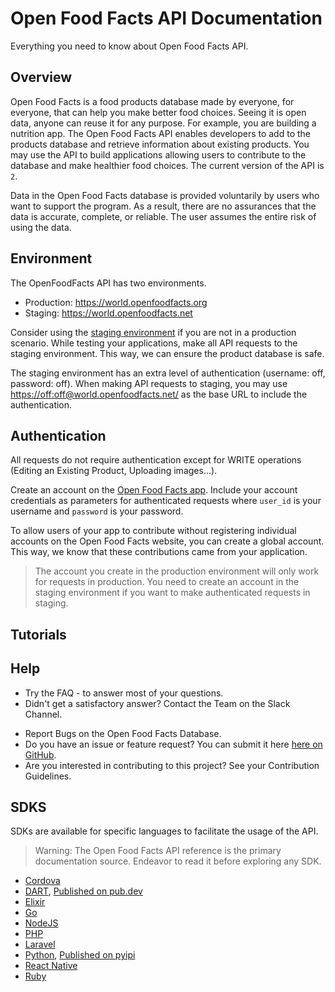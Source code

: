 # Open Food Facts API Documentation

Everything you need to know about Open Food Facts API.

## Overview

Open Food Facts is a food products database made by everyone, for everyone, that can help you make better food choices. Seeing it is open data, anyone can reuse it for any purpose. For example, you are building a nutrition app.
The Open Food Facts API enables developers to add to the products database and retrieve information about existing products. You may use the API to build applications allowing users to contribute to the database and make healthier food choices.
The current version of the API is `2`.

<!--- We can add a disclaimer image beside the next paragraph instead of making it a subheading -->

Data in the Open Food Facts database is provided voluntarily by users who want to support the program. As a result, there are no assurances that the data is accurate, complete, or reliable. The user assumes the entire risk of using the data.

## Environment

The OpenFoodFacts API has two environments.

- Production: <https://world.openfoodfacts.org>
- Staging: <https://world.openfoodfacts.net>

Consider using the [staging environment]( https://world.openfoodfacts.net) if you are not in a production scenario. While testing your applications, make all API requests to the staging environment. This way, we can ensure the product database is safe.

The staging environment has an extra level of authentication (username: off, password: off). When making API requests to staging, you may use <https://off:off@world.openfoodfacts.net/> as the base URL to include the authentication.

## Authentication

All requests do not require authentication except for WRITE operations (Editing an Existing Product, Uploading images…).
<!---We may want to explain why -->
Create an account on the [Open Food Facts app](https://world.openfoodfacts.org/). Include your account credentials as parameters for authenticated requests where `user_id` is your username and `password` is your password.

To allow users of your app to contribute without registering individual accounts on the Open Food Facts website, you can create a global account. This way, we know that these contributions came from your application.

> The account you create in the production environment will only work for requests in production. You need to create an account in the staging environment if you want to make authenticated requests in staging.

<!--Add a section that links to the API reference docs -->

## Tutorials
<!--Have different categories of Tutorials and include the links in this session -->

## Help

- Try the FAQ - to answer most of your questions.
- Didn't get a satisfactory answer? Contact the Team on the Slack Channel.
<!---Are we sure the next level of support is from FAQ to slack? If yes, embed links -->
- Report Bugs on the Open Food Facts Database.
- Do you have an issue or feature request? You can submit it here [here on GitHub](https://github.com/openfoodfacts/openfoodfacts-server/issues/new).
- Are you interested in contributing to this project? See your Contribution Guidelines.
 <!-- Embed contribution guideline link.-->

## SDKS

SDKs are available for specific languages to facilitate the usage of the API.

> Warning: The Open Food Facts API reference is the primary documentation source. Endeavor to read it before exploring any SDK.

<!--Add a link to the API reference -->

- [Cordova](https://github.com/openfoodfacts/openfoodfacts-cordova-app)
- [DART](https://github.com/openfoodfacts/openfoodfacts-dart/blob/master/DOCUMENTATION.md), [Published on pub.dev](https://pub.dev/packages/openfoodfacts)
- [Elixir](https://github.com/openfoodfacts/openfoodfacts-elixir)
- [Go](https://github.com/openfoodfacts/openfoodfacts-go)
- [NodeJS](https://github.com/openfoodfacts/openfoodfacts-nodejs)
- [PHP](https://github.com/openfoodfacts/openfoodfacts-php)
- [Laravel](https://github.com/openfoodfacts/openfoodfacts-laravel)
- [Python](https://github.com/openfoodfacts/openfoodfacts-python), [Published on pyipi](https://pypi.org/project/openfoodfacts/)
- [React Native](https://github.com/openfoodfacts/openfoodfacts-react-native)
- [Ruby](https://github.com/openfoodfacts/openfoodfacts-ruby)